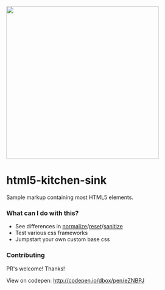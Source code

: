 <img src="https://dl.dropboxusercontent.com/u/18590/html-5.jpg" width="400" height="400">

# html5-kitchen-sink
Sample markup containing most HTML5 elements. 

### What can I do with this?
- See differences in [normalize](https://github.com/necolas/normalize.css/)/[reset](http://meyerweb.com/eric/tools/css/reset/)/[sanitize](https://github.com/10up/sanitize.css)
- Test various css frameworks
- Jumpstart your own custom base css

### Contributing
PR's welcome! Thanks!

View on codepen:
http://codepen.io/dbox/pen/eZNBPJ
